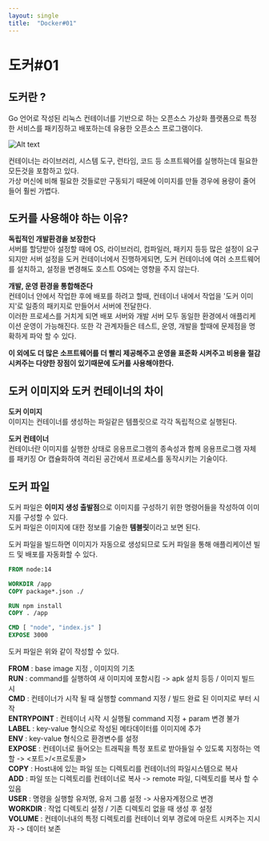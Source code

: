 ```yaml
---
layout: single
title:  "Docker#01"
---
```



# 도커#01  
## 도커란 ?
Go 언어로 작성된 리눅스 컨테이너를 기반으로 하는 오픈소스 가상화 플랫폼으로
특정한 서비스를 패키징하고 배포하는데 유용한 오픈소스 프로그램이다.  
  
![Alt text](image.png)  

컨테이너는 라이브러리, 시스템 도구, 런타임, 코드 등 소프트웨어를 실행하는데 필요한 모든것을 포함하고 있다.   
가상 머신에 비해 필요한 것들로만 구동되기 때문에 이미지를 만들 경우에 용량이 줄어들어 훨씬 가볍다.

## 도커를 사용해야 하는 이유?
**독립적인 개발환경을 보장한다**  
서버를 할당받아 설정할 때에 OS, 라이브러리, 컴파일러, 패키지 등등 많은 설정이 요구되지만 서버 설정을 도커 컨테이너에서 진행하게되면, 도커 컨테이너에 여러 소프트웨어를 설치하고, 설정을 변경해도 호스트 OS에는 영향을 주지 않는다.  

**개발, 운영 환경을 통합해준다**  
컨테이너 안에서 작업한 후에 배포를 하려고 할때, 컨테이너 내에서 작업을 '도커 이미지'로 일종의 패키지로 만들어서 서버에 전달한다.  
이러한 프로세스를 거치게 되면 배포 서버와 개발 서버 모두 동일한 환경에서 애플리케이션 운영이 가능해진다. 또한 각 관계자들은 테스트, 운영, 개발을 할때에 문제점을 명확하게 파악 할 수 있다.  

**이 외에도 더 많은 소프트웨어를 더 빨리 제공해주고 운영을 표준화 시켜주고 비용을 절감시켜주는 다양한 장점이 있기때문에 도커를 사용해야한다.**

## 도커 이미지와 도커 컨테이너의 차이
**도커 이미지**  
이미지는 컨테이너를 생성하는 파일같은 템플릿으로 각각 독립적으로 실행된다.  
  
**도커 컨테이너**  
컨테이너란 이미지를 실행한 상태로 응용프로그램의 종속성과 함께 응용프로그램 자체를 
패키징 Or 캡슐화하여 격리된 공간에서 프로세스를 동작시키는 기술이다.

## 도커 파일
도커 파일은 **이미지 생성 출발점**으로 이미지를 구성하기 위한 명령어들을 작성하여 이미지를 구성할 수 있다.  
도커 파일은 이미지에 대한 정보를 기술한 **템블릿**이라고 보면 된다.  
  
도커 파일을 빌드하면 이미지가 자동으로 생성되므로 도커 파일을 통해 애플리케이션 빌드 및 배포를 자동화할 수 있다.  
```dockerfile
FROM node:14

WORKDIR /app
COPY package*.json ./

RUN npm install
COPY . /app

CMD [ "node", "index.js" ]
EXPOSE 3000
```  
도커 파일은 위와 같이 작성할 수 있다.

**FROM** : base image 지정 , 이미지의 기초  
**RUN** : command를 실행하여 새 이미지에 포함시킴 -> apk 설치 등등 / 이미지 빌드 시   
**CMD** : 컨테이너가 시작 될 때 실행할 command 지정 / 빌드 완료 된 이미지로 부터 시작  
**ENTRYPOINT** : 컨테이너 시작 시 실행될 command 지정 + param 변경 불가  
**LABEL** : key-value 형식으로 작성된 메타데이터를 이미지에 추가  
**ENV** : key-value 형식으로  환경변수를 설정   
**EXPOSE** : 컨테이너로 들어오는 트래픽을 특정 포트로 받아들일 수 있도록 지정하는 역할 -> <포트>/<프로토콜>  
**COPY** : Host내에 있는 파일 또는 디렉토리를 컨테이너의 파일시스템으로 복사  
**ADD** : 파일 또는 디렉토리를 컨테이너로 복사 -> remote 파일, 디렉토리를 복사 할 수 있음  
**USER** :  명령을 실행할 유저명, 유저 그룹 설정 -> 사용자계정으로 변경  
**WORKDIR** : 작업 디렉토리 설정 / 기존 디렉토리 없을 때 생성 후 설정  
**VOLUME** : 컨테이너내의 특정 디렉토리를 컨테이너 외부 경로에 마운트 시켜주는 지시자 -> 데이터 보존  
